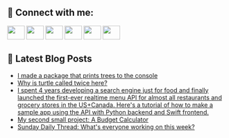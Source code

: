 ## 🔎 Connect with me:
[<img height="32" width="40" src="https://cdn.jsdelivr.net/npm/simple-icons@v5/icons/telegram.svg" />](https://t.me/bullbesh)
[<img height="32" width="40" src="https://cdn.jsdelivr.net/npm/simple-icons@v5/icons/vk.svg" />](https://vk.com/bullbesh)
[<img height="32" width="40" src="https://cdn.jsdelivr.net/npm/simple-icons@v5/icons/twitter.svg" />](https://twitter.com/bullbesh1)
[<img height="32" width="40" src="https://cdn.jsdelivr.net/npm/simple-icons@v5/icons/instagram.svg" />](https://www.instagram.com/bullbesh)
[<img height="32" width="40" src="https://cdn.jsdelivr.net/npm/simple-icons@v5/icons/reddit.svg" />](https://www.reddit.com/user/bullbesh)
[<img height="32" width="40" src="https://cdn.jsdelivr.net/npm/simple-icons@v5/icons/youtube.svg" />](https://www.youtube.com/channel/UCtfjRs6uzgq5mfm8S06WTcg)

## 📕 Latest Blog Posts
<!-- BLOG-POST-LIST:START -->
- [I made a package that prints trees to the console](https://www.reddit.com/r/Python/comments/uq0bdo/i_made_a_package_that_prints_trees_to_the_console/)
- [Why is turtle called twice here?](https://www.reddit.com/r/Python/comments/upw9u0/why_is_turtle_called_twice_here/)
- [I spent 4 years developing a search engine just for food and finally launched the first-ever realtime menu API for almost all restaurants and grocery stores in the US+Canada. Here&#39;s a tutorial of how to make a sample app using the API with Python backend and Swift frontend.](https://www.reddit.com/r/Python/comments/upw4xn/i_spent_4_years_developing_a_search_engine_just/)
- [My second small project: A Budget Calculator](https://www.reddit.com/r/Python/comments/upvly4/my_second_small_project_a_budget_calculator/)
- [Sunday Daily Thread: What&#39;s everyone working on this week?](https://www.reddit.com/r/Python/comments/uptmup/sunday_daily_thread_whats_everyone_working_on/)
<!-- BLOG-POST-LIST:END -->
